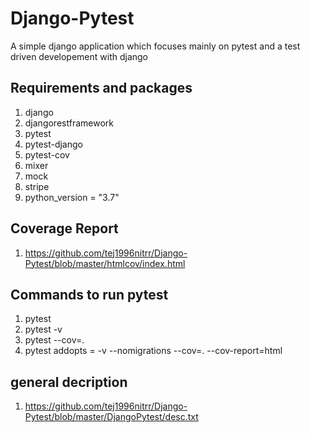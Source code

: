 # Django-Pytest
A simple django application which focuses mainly on pytest and a test driven developement with django

## Requirements and packages
1. django
2. djangorestframework
3. pytest
4. pytest-django
5. pytest-cov
6. mixer
7. mock
8. stripe
9. python_version = "3.7"

## Coverage Report
1. https://github.com/tej1996nitrr/Django-Pytest/blob/master/htmlcov/index.html

## Commands to run pytest
1. pytest
2. pytest -v
3. pytest --cov=. 
4. pytest addopts = -v --nomigrations --cov=. --cov-report=html 

## general decription
1. https://github.com/tej1996nitrr/Django-Pytest/blob/master/DjangoPytest/desc.txt
